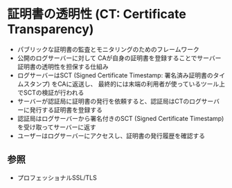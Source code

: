 # 証明書の透明性 (CT: Certificate Transparency)
- パブリックな証明書の監査とモニタリングのためのフレームワーク
- 公開のログサーバーに対して CAが自身の証明書を登録することでサーバー証明書の透明性を担保する仕組み
- ログサーバーはSCT (Signed Certificate Timestamp: 署名済み証明書のタイムスタンプ) をCAに返送し、
  最終的には末端の利用者が使っているツール上でSCTの検証が行われる
- サーバーが認証局に証明書の発行を依頼すると、認証局はCTのログサーバーに発行する証明書を登録する
- 認証局はログサーバーから署名付きのSCT (Signed Certificate Timestamp) を受け取ってサーバーに返す
- ユーザーはログサーバーにアクセスし、証明書の発行履歴を確認する

## 参照
- プロフェッショナルSSL/TLS
